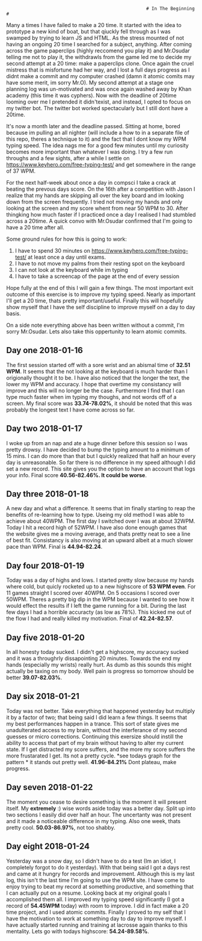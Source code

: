                                                         # In The Beginning #

Many a times I have failed to make a 20 time. It started with the idea to prototype a new kind of boat, but that qiuckly fell through as I was swamped by trying to learn JS and HTML. As the stress mounted of not having an ongoing 20 time I searched for a subject, anything. 
After coming across the game paperclips (highly reccomend you play it) and Mr.Osudar telling me not to play it, the withdrawls from the game led me to decide my second attempt at a 20 time: make a paperclips clone. Once again the cruel mistress that is misfortune had her way, and I lost a full days progress as I didnt make a commit and my computer crashed (damn it atomic comits may have some merit, im sorry Mr.O). My second attempt at a stage one planning log was un-motivated and was once again washed away by Khan academy (this time it was cyphers). Now with the deadline of 20time looming over me I pretended it didn'texist, and instead, I opted to focus on my twitter bot. The twitter bot worked spectacularly but I still dont have a 20time.

It's now a month later and the deadline passed. Sitting at home, bored because im pulling an all nighter (will include a how to in a separate file of this repo, theres a technique to it) and the fact that I dont know my WPM typing speed. The idea nags me for a good few minutes until my curiosity becomes more important than whatever I was doing. I try a few run throughs and a few sights, after a while I settle on https://www.keyhero.com/free-typing-test/ and get somewhere in the range of 37 WPM.

For the next half-week about once a day in compsci I take a crack at beating the prevous days score. On the 16th after a competition with Jason I realize that my hands are skipping all over the key board and im looking down from the screen frequently. I tried not moving my hands and only looking at the screen and my score whent from near 50 WPM to 30. After thingking how much faster if I practiced once a day I realised I had stumbled across a 20time. A quick convo with Mr.Osudar confirmed that I'm going to have a 20 time after all. 

Some ground rules for how this is going to work:
1. I have to spend 30 minutes on https://www.keyhero.com/free-typing-test/ at least once a day until exams.
2. I have to not move my palms from their resting spot on the keyboard
3. I can not look at the keyboard while im typing
4. I have to take a screencap of the page at the end of every session

Hope fully at the end of this I will gain a few things. The most important exit outcome of this exercise is to improve my typing speed. 
Nearly as important I'll get a 20 time, thats pretty important/useful. Finally this will hopefully show myself that I have the self discipline to improve myself on a day to day basis.

On a side note everything above has been written without a commit, I'm sorry Mr.Osudar. Lets also take this oppertunity to learn atomic commits.


## Day one 2018-01-16 ##

The first session started off with a sore wrist and an abismal time of **32.51 WPM**. It seems that the not looking at the keyboard is much harder than I origionally thought it to be. I have also noticed that the longer the text, the lower my WPM and accuracy. I hope that overtime my consistancy will improve and this will no longer be the case. Furthermore I find that I can type much faster when im typing my thoughs, and not words off of a screen. My final score was **33.74-78.02%**, it should be noted that this was probably the longest text I have come across so far.

## Day two 2018-01-17 ##
 
I woke up from an nap and ate a huge dinner before this session so I was pretty drowsy. I have decided to bump the typing amount to a
minimum of 15 mins. I can do more than that but I quickly realized that half an hour every day is unreasonable. So far there is no difference in my speed although I did set a new record. This site gives you the option to have an account that logs your info. Final score **40.56-82.46%. It could be worse**.

## Day three 2018-01-18 ##

A new day and what a difference. It seems that im finally starting to reap the benefits of re-learning how to type. Useing my old method I was able to achieve about 40WPM. The first day I switched over I was at about 32WPM. Today I hit a record high of 52WPM. I have also done enough games that the website gives me a moving average, and thats pretty neat to see a line of best fit. Consistancy is also moving at an upward albeit at a much slower pace than WPM. Final is **44.94-82.24**.

## Day four 2018-01-19 ##

Today was a day of highs and lows. I started pretty slow because my hands where cold, but quicly rocketed up to a new highscore of **53 WPM even**. For 11 games straight I scored over 40WPM. On 5 occasions I scored over 50WPM. Theres  a pretty big dip in the WPM because I wanted to see how it would effect the results if I left the game running for a bit. During the last few days I had a horrible accuracty (as low as 78%). This kicked me out of the flow I had and really killed my motivation. Final of **42.24-82.57**.

## Day five 2018-01-20 ##

In all honesty today sucked. I didn't get a highscore, my accuracy sucked and it was a throughrly dissapointing 20 minutes. Towards the end my hands (especially my wrists) really hurt. As dumb as this sounds this might actually be taxing on my body. Well pain is progress so tomorrow should be better **39.07-82.03%**.

## Day six 2018-01-21 ##

Today was not better. Take everything that happened yesterday but multiply it by a factor of two; that being said I did learn a few things. It seems that my best performances happen in a trance. This sort of state gives me unadulterated access to my brain, without the interferance of my second guesses or micro corrections. Continuing this exersize should instill the ability to access that part of my brain without having to alter my current state. If I get distracted my score suffers, and the more my score suffers the more frustarated I get. Its not a pretty cycle. *see todays graph for the pattern * it stands out pretty well. **41.96-84.21%** Dont plateau, make progress.

## Day seven 2018-01-22 ##

The moment you cease to desire something is the moment it will present itself. My **extremely** :) wise words aside today was a better day. Split up into two sections I easily did over half an hour. The uncertanty was not present and it made a noticeable difference in my typing. Also one week, thats pretty cool. **50.03-86.97%**, not too shabby.

## Day eight 2018-01-24 ##

Yesterday was a snow day, so I didn't have to do a test (Im an idiot, I completely forgot to do it yesterday). With that being said I got a days rest and came at it hungry for records and improvement. Although this is my last log, this isn't the last time I'm going to use the WPM site. I have come to enjoy trying to beat my record at something productive, and something that I can actually put on a resume. Looking back at my original goals I accomplished them all. I improved my typing speed significantly (I got a record of **54.45WPM** today) with room to improve. I did in fact make a 20 time project, and I used atomic commits. Finally I proved to my self that I have the motivation to work at something day to day to improve myself. I have actually started running and training at lacrosse again thanks to this mentality. Lets go with todays highscore: **54.24-89.58%**. 
